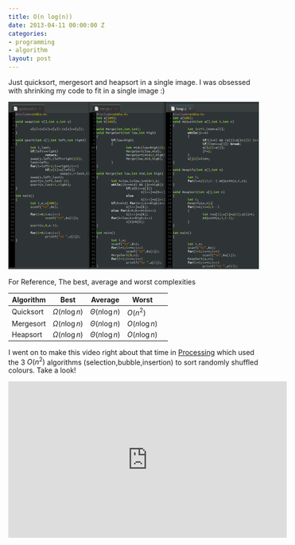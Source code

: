 ```yaml
---
title: O(n log(n))
date: 2013-04-11 00:00:00 Z
categories:
- programming
- algorithm
layout: post
---
```


Just quicksort, mergesort and heapsort in a single image. I was obsessed with shrinking my code to fit in a single image :)

![My helpful screenshot](/assets/images/sorts1.png)

For Reference, The best, average and worst complexities

| Algorithm | Best               | Average            | Worst         |   |
|-----------|--------------------|--------------------|---------------|---|
| Quicksort | $\Omega(n\log{}n)$ | $\Theta(n\log{}n)$ | $O(n^2)$      |   |
| Mergesort | $\Omega(n\log{}n)$ | $\Theta(n\log{}n)$ | $O(n\log{}n)$ |   |
| Heapsort  | $\Omega(n\log{}n)$ | $\Theta(n\log{}n)$ | $O(n\log{}n)$ |   |

I went on to make this video right about that time in <a href="https://processing.org/">Processing</a> which used the 3 $O(n^2)$ algorithms (selection,bubble,insertion) to sort 
randomly shuffled colours. Take a look!

<iframe width="560" height="315" src="https://www.youtube.com/embed/EDcp2t1qDGk" frameborder="0" allow="accelerometer; autoplay; encrypted-media; gyroscope; picture-in-picture" allowfullscreen></iframe>